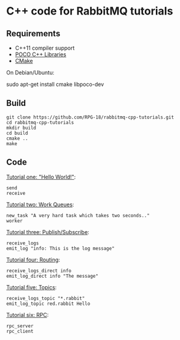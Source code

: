 # C++ code for RabbitMQ tutorials

## Requirements

* C++11 compiler support
* [POCO C++ Libraries](http://pocoproject.org)
* [CMake](http://www.cmake.org/)

  
On Debian/Ubuntu:

  sudo apt-get install cmake libpoco-dev

## Build
    
    git clone https://github.com/RPG-18/rabbitmq-cpp-tutorials.git
    cd rabbitmq-cpp-tutorials
    mkdir build
    cd build
    cmake ..
    make
  
## Code

[Tutorial one: "Hello World!"](http://www.rabbitmq.com/tutorial-one-python.html):

    send
    receive


[Tutorial two: Work Queues](http://www.rabbitmq.com/tutorial-two-python.html):

    new_task "A very hard task which takes two seconds.."
    worker


[Tutorial three: Publish/Subscribe](http://www.rabbitmq.com/tutorial-three-python.html):

    receive_logs
    emit_log "info: This is the log message"


[Tutorial four: Routing](http://www.rabbitmq.com/tutorial-four-python.html):

    receive_logs_direct info
    emit_log_direct info "The message"


[Tutorial five: Topics](http://www.rabbitmq.com/tutorial-five-python.html):

    receive_logs_topic "*.rabbit"
    emit_log_topic red.rabbit Hello


[Tutorial six: RPC](http://www.rabbitmq.com/tutorial-six-python.html):

    rpc_server
    rpc_client
